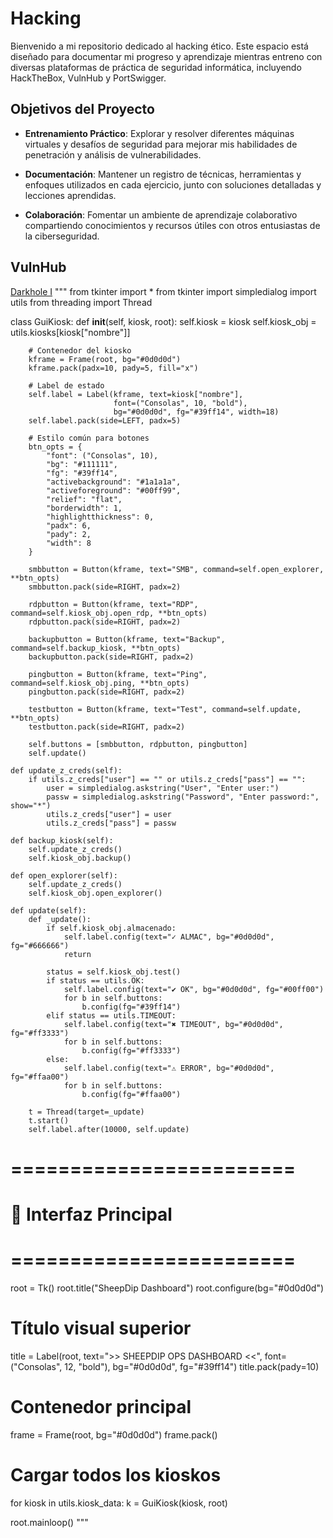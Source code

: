 # Hacking

Bienvenido a mi repositorio dedicado al hacking ético. Este espacio está diseñado para documentar mi progreso y aprendizaje mientras entreno con diversas plataformas de práctica de seguridad informática, incluyendo HackTheBox, VulnHub y PortSwigger.

## Objetivos del Proyecto

- **Entrenamiento Práctico**: Explorar y resolver diferentes máquinas virtuales y desafíos de seguridad para mejorar mis habilidades de penetración y análisis de vulnerabilidades.

- **Documentación**: Mantener un registro de técnicas, herramientas y enfoques utilizados en cada ejercicio, junto con soluciones detalladas y lecciones aprendidas.

- **Colaboración**: Fomentar un ambiente de aprendizaje colaborativo compartiendo conocimientos y recursos útiles con otros entusiastas de la ciberseguridad.

## VulnHub

[Darkhole I](https://github.com/juanlxs/Hacking/tree/DarkHole-I) 
"""
from tkinter import *
from tkinter import simpledialog
import utils
from threading import Thread

class GuiKiosk:
    def __init__(self, kiosk, root):
        self.kiosk = kiosk
        self.kiosk_obj = utils.kiosks[kiosk["nombre"]]

        # Contenedor del kiosko
        kframe = Frame(root, bg="#0d0d0d")
        kframe.pack(padx=10, pady=5, fill="x")

        # Label de estado
        self.label = Label(kframe, text=kiosk["nombre"],
                           font=("Consolas", 10, "bold"),
                           bg="#0d0d0d", fg="#39ff14", width=18)
        self.label.pack(side=LEFT, padx=5)

        # Estilo común para botones
        btn_opts = {
            "font": ("Consolas", 10),
            "bg": "#111111",
            "fg": "#39ff14",
            "activebackground": "#1a1a1a",
            "activeforeground": "#00ff99",
            "relief": "flat",
            "borderwidth": 1,
            "highlightthickness": 0,
            "padx": 6,
            "pady": 2,
            "width": 8
        }

        smbbutton = Button(kframe, text="SMB", command=self.open_explorer, **btn_opts)
        smbbutton.pack(side=RIGHT, padx=2)

        rdpbutton = Button(kframe, text="RDP", command=self.kiosk_obj.open_rdp, **btn_opts)
        rdpbutton.pack(side=RIGHT, padx=2)

        backupbutton = Button(kframe, text="Backup", command=self.backup_kiosk, **btn_opts)
        backupbutton.pack(side=RIGHT, padx=2)

        pingbutton = Button(kframe, text="Ping", command=self.kiosk_obj.ping, **btn_opts)
        pingbutton.pack(side=RIGHT, padx=2)

        testbutton = Button(kframe, text="Test", command=self.update, **btn_opts)
        testbutton.pack(side=RIGHT, padx=2)

        self.buttons = [smbbutton, rdpbutton, pingbutton]
        self.update()

    def update_z_creds(self):
        if utils.z_creds["user"] == "" or utils.z_creds["pass"] == "":
            user = simpledialog.askstring("User", "Enter user:")
            passw = simpledialog.askstring("Password", "Enter password:", show="*")
            utils.z_creds["user"] = user
            utils.z_creds["pass"] = passw

    def backup_kiosk(self):
        self.update_z_creds()
        self.kiosk_obj.backup()

    def open_explorer(self):
        self.update_z_creds()
        self.kiosk_obj.open_explorer()

    def update(self):
        def _update():
            if self.kiosk_obj.almacenado:
                self.label.config(text="✓ ALMAC", bg="#0d0d0d", fg="#666666")
                return

            status = self.kiosk_obj.test()
            if status == utils.OK:
                self.label.config(text="✔ OK", bg="#0d0d0d", fg="#00ff00")
                for b in self.buttons:
                    b.config(fg="#39ff14")
            elif status == utils.TIMEOUT:
                self.label.config(text="✖ TIMEOUT", bg="#0d0d0d", fg="#ff3333")
                for b in self.buttons:
                    b.config(fg="#ff3333")
            else:
                self.label.config(text="⚠ ERROR", bg="#0d0d0d", fg="#ffaa00")
                for b in self.buttons:
                    b.config(fg="#ffaa00")

        t = Thread(target=_update)
        t.start()
        self.label.after(10000, self.update)


# ========================
# 🧩 Interfaz Principal
# ========================

root = Tk()
root.title("SheepDip Dashboard")
root.configure(bg="#0d0d0d")

# Título visual superior
title = Label(root, text=">> SHEEPDIP OPS DASHBOARD <<",
              font=("Consolas", 12, "bold"),
              bg="#0d0d0d", fg="#39ff14")
title.pack(pady=10)

# Contenedor principal
frame = Frame(root, bg="#0d0d0d")
frame.pack()

# Cargar todos los kioskos
for kiosk in utils.kiosk_data:
    k = GuiKiosk(kiosk, root)

root.mainloop()
"""
